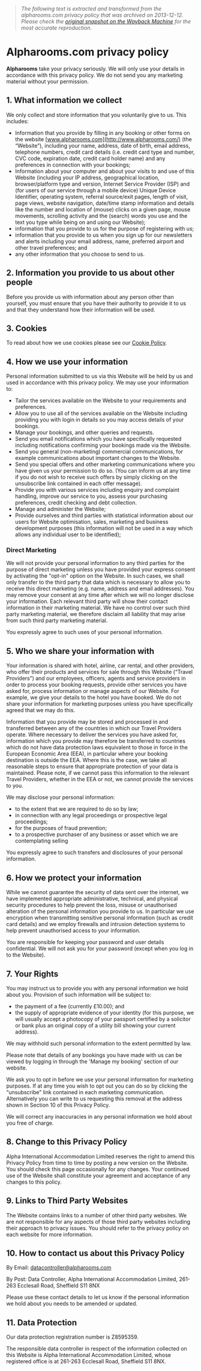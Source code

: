 > *The following text is extracted and transformed from the alpharooms.com privacy policy that was archived on 2013-12-12. Please check the [original snapshot on the Wayback Machine](https://web.archive.org/web/20131212055835id_/http%3A//www.alpharooms.com/webpages/cobrand/0/privacy.aspx) for the most accurate reproduction.*

# Alpharooms.com privacy policy

**Alpharooms** take your privacy seriously. We will only use your details in accordance with this privacy policy. We do not send you any marketing material without your permission.

##  1\. What information we collect 

We only collect and store information that you voluntarily give to us. This includes: 

  * Information that you provide by filling in any booking or other forms on the website [www.alpharooms.com](http://www.alpharooms.com/) (the “Website”), including your name, address, date of birth, email address, telephone numbers, credit card details (i.e. credit card type and number, CVC code, expiration date, credit card holder name) and any preferences in connection with your bookings; 
  * Information about your computer and about your visits to and use of this Website (including your IP address, geographical location, browser/platform type and version, Internet Service Provider (ISP) and (for users of our service through a mobile device) Unique Device Identifier, operating system, referral source/exit pages, length of visit, page views, website navigation, date/time stamp information and details like the number and location of (mouse) clicks on a given page, mouse movements, scrolling activity and the (search) words you use and the text you type while being on and using our Website); 
  * information that you provide to us for the purpose of registering with us; 
  * information that you provide to us when you sign up for our newsletters and alerts including your email address, name, preferred airport and other travel preferences; and 
  * any other information that you choose to send to us. 



##  2\. Information you provide to us about other people 

Before you provide us with information about any person other than yourself, you must ensure that you have their authority to provide it to us and that they understand how their information will be used. 

##  3\. Cookies 

To read about how we use cookies please see our [Cookie Policy](https://web.archive.org/WebPages/CoBrand/0/Cookies.aspx). 

##  4\. How we use your information 

Personal information submitted to us via this Website will be held by us and used in accordance with this privacy policy. We may use your information to: 

  * Tailor the services available on the Website to your requirements and preferences. 
  * Allow you to use all of the services available on the Website including providing you with login in details so you may access details of your bookings. 
  * Manage your bookings, and other queries and requests. 
  * Send you email notifications which you have specifically requested including notifications confirming your bookings made via the Website. 
  * Send you general (non-marketing) commercial communications, for example communications about important changes to the Website. 
  * Send you special offers and other marketing communications where you have given us your permission to do so. (You can inform us at any time if you do not wish to receive such offers by simply clicking on the unsubscribe link contained in each offer message). 
  * Provide you with various services including enquiry and complaint handling, improve our service to you, assess your purchasing preferences, credit checking and debt collection. 
  * Manage and administer the Website; 
  * Provide ourselves and third parties with statistical information about our users for Website optimisation, sales, marketing and business development purposes (this information will not be used in a way which allows any individual user to be identified); 



###  Direct Marketing 

We will not provide your personal information to any third parties for the purpose of direct marketing unless you have provided your express consent by activating the "opt-in" option on the Website. In such cases, we shall only transfer to the third party that data which is necessary to allow you to receive this direct marketing (e.g. name, address and email addresses). You may remove your consent at any time after which we will no longer disclose your information. Each relevant third party will show their contact information in their marketing material. We have no control over such third party marketing material, we therefore disclaim all liability that may arise from such third party marketing material. 

You expressly agree to such uses of your personal information. 

##  5\. Who we share your information with 

Your information is shared with hotel, airline, car rental, and other providers, who offer their products and services for sale through this Website (“Travel Providers”) and our employees, officers, agents and service providers in order to process your booking requests, provide other services you have asked for, process information or manage aspects of our Website. For example, we give your details to the hotel you have booked. We do not share your information for marketing purposes unless you have specifically agreed that we may do this. 

Information that you provide may be stored and processed in and transferred between any of the countries in which our Travel Providers operate. Where necessary to deliver the services you have asked for, information which you provide may therefore be transferred to countries which do not have data protection laws equivalent to those in force in the European Economic Area (EEA), in particular where your booking destination is outside the EEA. Where this is the case, we take all reasonable steps to ensure that appropriate protection of your data is maintained. Please note, if we cannot pass this information to the relevant Travel Providers, whether in the EEA or not, we cannot provide the services to you. 

We may disclose your personal information: 

  * to the extent that we are required to do so by law; 
  * in connection with any legal proceedings or prospective legal proceedings; 
  * for the purposes of fraud prevention; 
  * to a prospective purchaser of any business or asset which we are contemplating selling 



You expressly agree to such transfers and disclosures of your personal information. 

##  6\. How we protect your information 

While we cannot guarantee the security of data sent over the internet, we have implemented appropriate administrative, technical, and physical security procedures to help prevent the loss, misuse or unauthorised alteration of the personal information you provide to us. In particular we use encryption when transmitting sensitive personal information (such as credit card details) and we employ firewalls and intrusion detection systems to help prevent unauthorised access to your information. 

You are responsible for keeping your password and user details confidential. We will not ask you for your password (except when you log in to the Website). 

##  7\. Your Rights 

You may instruct us to provide you with any personal information we hold about you. Provision of such information will be subject to: 

  * the payment of a fee (currently £10.00); and 
  * the supply of appropriate evidence of your identity (for this purpose, we will usually accept a photocopy of your passport certified by a solicitor or bank plus an original copy of a utility bill showing your current address). 



We may withhold such personal information to the extent permitted by law. 

Please note that details of any bookings you have made with us can be viewed by logging in through the 'Manage my booking' section of our website. 

We ask you to opt in before we use your personal information for marketing purposes. If at any time you wish to opt out you can do so by clicking the “unsubscribe” link contained in each marketing communication. Alternatively you can write to us requesting this removal at the address shown in Section 10 of this Privacy Policy. 

We will correct any inaccuracies in any personal information we hold about you free of charge. 

##  8\. Change to this Privacy Policy 

Alpha International Accommodation Limited reserves the right to amend this Privacy Policy from time to time by posting a new version on the Website. You should check this page occasionally for any changes. Your continued use of the Website shall constitute your agreement and acceptance of any changes to this policy. 

##  9\. Links to Third Party Websites 

The Website contains links to a number of other third party websites. We are not responsible for any aspects of those third party websites including their approach to privacy issues. You should refer to the privacy policy on each website for more information. 

##  10\. How to contact us about this Privacy Policy 

By Email: [datacontroller@alpharooms.com](mailto:datacontroller@alpharooms.com)

By Post: Data Controller, Alpha International Accommodation Limited, 261-263 Ecclesall Road, Sheffield S11 8NX 

Please use these contact details to let us know if the personal information we hold about you needs to be amended or updated. 

##  11\. Data Protection 

Our data protection registration number is Z8595359. 

The responsible data controller in respect of the information collected on this Website is Alpha International Accommodation Limited, whose registered office is at 261-263 Ecclesall Road, Sheffield S11 8NX. 
